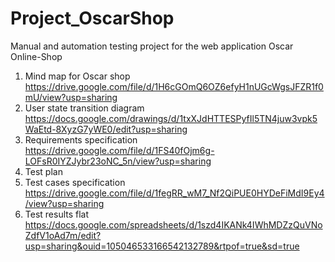 # Project_OscarShop
Manual and automation testing project for the web application Oscar Online-Shop 

1) Mind map for Oscar shop https://drive.google.com/file/d/1H6cGOmQ6OZ6efyH1nUGcWgsJFZR1f0mU/view?usp=sharing
2) User state transition diagram https://docs.google.com/drawings/d/1txXJdHTTESPyfIl5TN4juw3vpk5WaEtd-8XyzG7yWE0/edit?usp=sharing
3) Requirements specification https://drive.google.com/file/d/1FS40fOjm6g-LOFsR0IYZJybr23oNC_5n/view?usp=sharing
4) Test plan 
5) Test cases specification https://drive.google.com/file/d/1fegRR_wM7_Nf2QiPUE0HYDeFiMdI9Ey4/view?usp=sharing
6) Test results flat https://docs.google.com/spreadsheets/d/1szd4IKANk4IWhMDZzQuVNoZdfV1oAd7m/edit?usp=sharing&ouid=105046533166542132789&rtpof=true&sd=true
